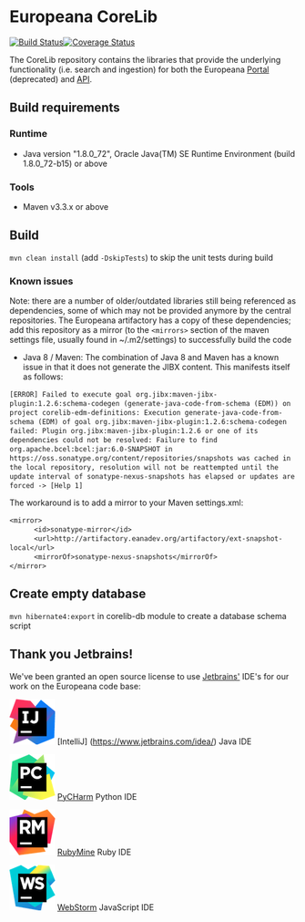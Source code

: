 # Europeana CoreLib

[![Build Status](https://travis-ci.org/europeana/corelib.svg?branch=master)](https://travis-ci.org/europeana/corelib)[![Coverage Status](https://coveralls.io/repos/europeana/corelib/badge.svg?branch=master&service=github)](https://coveralls.io/github/europeana/corelib?branch=master)

The CoreLib repository contains the libraries that provide the underlying functionality (i.e. search and ingestion)
for both the Europeana [Portal](https://github.com/europeana/portal/) (deprecated) and [API](https://github.com/europeana/api2/).

## Build requirements
### Runtime
* Java version "1.8.0_72", Oracle Java(TM) SE Runtime Environment (build 1.8.0_72-b15) or above

### Tools
* Maven v3.3.x or above

## Build
``mvn clean install`` (add ``-DskipTests``) to skip the unit tests during build

### Known issues
Note: there are a number of older/outdated libraries still being referenced as dependencies, some of which may not
be provided anymore by the central repositories. The Europeana artifactory has a copy of these dependencies; add this
repository as a mirror (to the ``<mirrors>`` section of the maven settings file, usually found in ~/.m2/settings) to
successfully build the code

* Java 8 / Maven: The combination of Java 8 and Maven has a known issue in that it does not generate the JIBX content. This manifests itself as follows:

```
[ERROR] Failed to execute goal org.jibx:maven-jibx-plugin:1.2.6:schema-codegen (generate-java-code-from-schema (EDM)) on project corelib-edm-definitions: Execution generate-java-code-from-schema (EDM) of goal org.jibx:maven-jibx-plugin:1.2.6:schema-codegen failed: Plugin org.jibx:maven-jibx-plugin:1.2.6 or one of its dependencies could not be resolved: Failure to find org.apache.bcel:bcel:jar:6.0-SNAPSHOT in https://oss.sonatype.org/content/repositories/snapshots was cached in the local repository, resolution will not be reattempted until the update interval of sonatype-nexus-snapshots has elapsed or updates are forced -> [Help 1]
```

The workaround is to add a mirror to your Maven settings.xml:

```
<mirror>
      <id>sonatype-mirror</id>
      <url>http://artifactory.eanadev.org/artifactory/ext-snapshot-local</url>
      <mirrorOf>sonatype-nexus-snapshots</mirrorOf>
</mirror>
```

## Create empty database
``mvn hibernate4:export`` in corelib-db module to create a database schema script


## Thank you Jetbrains!

We've been granted an open source license to use [Jetbrains'](https://www.jetbrains.com) IDE's for our work on the Europeana code base:

![](https://raw.githubusercontent.com/Luthien-in-edhil/jetbrainsicons/master/icon_IntelliJIDEA.png) [IntelliJ] (https://www.jetbrains.com/idea/) Java IDE 

![](https://raw.githubusercontent.com/Luthien-in-edhil/jetbrainsicons/master/icon_PyCharm.png) [PyCHarm](https://www.jetbrains.com/pycharm/) Python IDE

![](https://raw.githubusercontent.com/Luthien-in-edhil/jetbrainsicons/master/icon_RubyMine.png) [RubyMine](https://www.jetbrains.com/ruby/) Ruby IDE 

![](https://raw.githubusercontent.com/Luthien-in-edhil/jetbrainsicons/master/icon_WebStorm.png) [WebStorm](https://www.jetbrains.com/webstorm/) JavaScript IDE 

